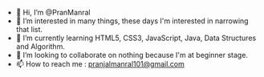 - 👋 Hi, I’m @PranManral
- 👀 I’m interested in many things, these days I'm interested in narrowing that list.
- 🌱 I’m currently learning HTML5, CSS3, JavaScript, Java, Data Structures and Algorithm.
- 💞️ I’m looking to collaborate on nothing because I'm at beginner stage.
- 📫 How to reach me : pranjalmanral101@gmail.com

<!---
PranManral/PranManral is a ✨ special ✨ repository because its `README.md` (this file) appears on your GitHub profile.
You can click the Preview link to take a look at your changes.
--->
